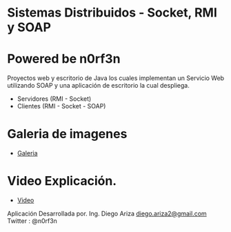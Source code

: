 # Sistemas Distribuidos - Socket, RMI y SOAP
# Powered be n0rf3n

Proyectos web y escritorio de Java los cuales implementan un Servicio Web utilizando SOAP y una aplicación de escritorio la cual despliega.

* Servidores (RMI - Socket)
* Clientes (RMI - Socket - SOAP)

# Galeria de imagenes

* [Galeria](https://plus.google.com/photos/+DiegoAlejandroArizaMedina/albums/5752428458265210001?banner=pwa)

# Video Explicación.

* [Video](https://www.youtube.com/watch?v=F2P0XSThFKU)

Aplicación Desarrollada por.
Ing. Diego Ariza
diego.ariza2@gmail.com
Twitter : @n0rf3n
 

